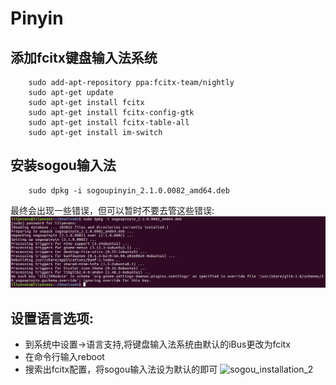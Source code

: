 # Pinyin

## 添加fcitx键盘输入法系统

		sudo add-apt-repository ppa:fcitx-team/nightly
		sudo apt-get update
		sudo apt-get install fcitx
		sudo apt-get install fcitx-config-gtk
		sudo apt-get install fcitx-table-all
		sudo apt-get install im-switch

## 安装sogou输入法

		sudo dpkg -i sogoupinyin_2.1.0.0082_amd64.deb
最终会出现一些错误，但可以暂时不要去管这些错误:
![sogou_installation_1](sogou_pinyin1.png)

## 设置语言选项:
* 到系统中设置->语言支持,将键盘输入法系统由默认的iBus更改为fcitx
* 在命令行输入reboot
* 搜索出fcitx配置，将sogou输入法设为默认的即可
![sogou_installation_2](sogou_pinyin2.png)
